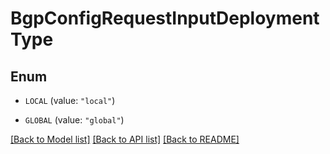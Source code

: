 # BgpConfigRequestInputDeploymentType

## Enum


* `LOCAL` (value: `"local"`)

* `GLOBAL` (value: `"global"`)


[[Back to Model list]](../README.md#documentation-for-models) [[Back to API list]](../README.md#documentation-for-api-endpoints) [[Back to README]](../README.md)


